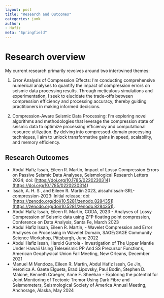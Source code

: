 ```yaml
---
layout: post
title: "Research and Outcomes"
categories: junk
author:
- Hafiz
meta: "Springfield"
---
```

# Research overview

My current research primarily revolves around two intertwined themes:

1. Error Analysis of Compression Effects: I'm conducting comprehensive numerical analyses to quantify the impact of compression errors on seismic data processing results. Through meticulous simulations and experimentation, I seek to elucidate the trade-offs between compression efficiency and processing accuracy, thereby guiding practitioners in making informed decisions.

2. Compression-Aware Seismic Data Processing: I'm exploring novel algorithms and methodologies that leverage the compression state of seismic data to optimize processing efficiency and computational resource utilization. By delving into compressed-domain processing techniques, I aim to unlock transformative gains in speed, scalability, and memory efficiency.

## Research Outcomes

- Abdul Hafiz Issah, Eileen R. Martin, Impact of Lossy Compression Errors on Passive Seismic Data Analyses, Seismological Research Letters 2024; doi: [https://doi.org/10.1785/0220230314](https://doi.org/10.1785/0220230314)
- Issah, A. H. S., and Eileen R. Martin 2023, aissah/Issah-SRL-compression-2023: Initial release; doi: [https://zenodo.org/doi/10.5281/zenodo.8284351](https://zenodo.org/doi/10.5281/zenodo.8284351).
- Abdul Hafiz Issah, Eileen R. Martin, CODA, 2023 - Analyses of Lossy Compression of Seismic data using ZFP floating point compression, Conference on Data Analysis, Santa Fe, March 2023
- Abdul Hafiz Issah, Eileen R. Martin,  - Wavelet Compression and Error Analyses on Processing in Wavelet Domain, SAGE/GAGE Community Science Workshop, Pittsburgh, June 2022
- Abdul Hafiz Issah, Harold Gurrola - Investigation of The Upper Mantle Under Hawaii Using Teleseismic PP And SS Precursor Functions, American Geophysical Union Fall Meeting, New Orleans, December 2021
- Manuel M Mendoza, Eileen R. Martin, Abdul Hafiz Issah, Ge Jin, Veronica A. Gaete Elgueta, Brad Lipovsky, Paul Bodin, Stephen D. Malone, Kenneth Craeger, Anne F. Sheehan - Exploring the potential for Joint Monitoring of Tectonic Tremor Using Dark Fibre and Seismometers, Seismological Society of America Annual Meeting, Anchorage, Alaska, May 2024
<!-- - Author(s), Title of Paper, Conference Name, Location, Date -->